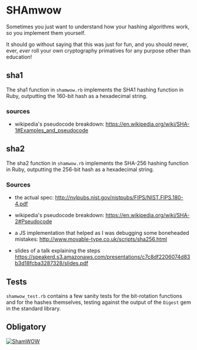 # SHAmwow

Sometimes you just want to understand how your hashing algorithms work, so you implement them yourself.

It should go without saying that this was just for fun, and you should never, ever, _ever_ roll your own cryptography primatives for any  purpose other than education!

## sha1

The sha1 function in `shamwow.rb` implements the SHA1 hashing function in Ruby, outputting the 160-bit hash as a hexadecimal string.

### sources

* wikipedia's pseudocode breakdown: <https://en.wikipedia.org/wiki/SHA-1#Examples_and_pseudocode>

## sha2

The sha2 function in `shamwow.rb` implements the SHA-256 hashing function in Ruby, outputting the 256-bit hash as a hexadecimal string.

### Sources

* the actual spec: <http://nvlpubs.nist.gov/nistpubs/FIPS/NIST.FIPS.180-4.pdf>
* wikipedia's pseudocode breakdown: <https://en.wikipedia.org/wiki/SHA-2#Pseudocode>
* a JS implementation that helped as I was debugging some boneheaded mistakes: <http://www.movable-type.co.uk/scripts/sha256.html>

* slides of a talk explaining the steps <https://speakerd.s3.amazonaws.com/presentations/c7c8df2206074d83b3d18fcba3287328/slides.pdf>

## Tests

`shamwow_test.rb` contains a few sanity tests for the bit-rotation functions and for the hashes themselves, testing against the output of the `Digest` gem in the standard library.

## Obligatory

[![ShamWOW](https://img.youtube.com/vi/F3lrhPeK6gU/0.jpg)](https://www.youtube.com/watch?v=F3lrhPeK6gU)

